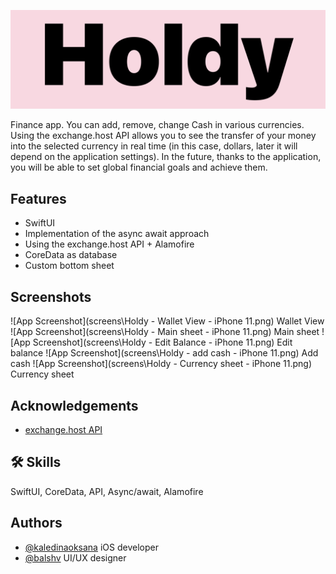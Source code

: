 
![Logo](HoldyLogo.png)




Finance app. You can add, remove, change Cash in various currencies. Using the exchange.host API allows you to see the transfer of your money into the selected currency in real time (in this case, dollars, later it will depend on the application settings). In the future, thanks to the application, you will be able to set global financial goals and achieve them.

## Features

- SwiftUI 
- Implementation of the async await approach
- Using the exchange.host API + Alamofire
- CoreData as database
- Custom bottom sheet


## Screenshots

![App Screenshot](screens\Holdy - Wallet View - iPhone 11.png) Wallet View
![App Screenshot](screens\Holdy - Main sheet - iPhone 11.png) Main sheet
![App Screenshot](screens\Holdy - Edit Balance - iPhone 11.png) Edit balance
![App Screenshot](screens\Holdy - add cash - iPhone 11.png) Add cash
![App Screenshot](screens\Holdy - Currency sheet - iPhone 11.png) Currency sheet

## Acknowledgements

 - [exchange.host API](https://exchangerate.host/#/)

## 🛠 Skills
SwiftUI, CoreData, API, Async/await, Alamofire


## Authors

- [@kaledinaoksana](https://github.com/kaledinaoksana) iOS developer
- [@balshv](https://github.com/blshv) UI/UX designer

